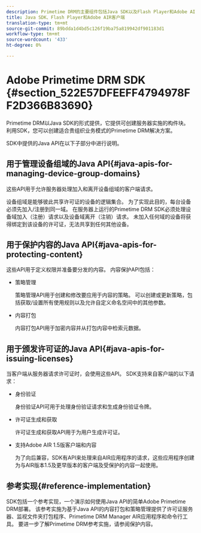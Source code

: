 ```yaml
---
description: Primetime DRM的主要组件包括Java SDK以及Flash Player和Adobe AIR客户端运行时环境。
title: Java SDK、Flash Player和Adobe AIR客户端
translation-type: tm+mt
source-git-commit: 89bdda1d4bd5c126f19ba75a819942df901183d1
workflow-type: tm+mt
source-wordcount: '433'
ht-degree: 0%

---
```



# Adobe Primetime DRM SDK {#section_522E57DFEEFF4794978FF2D366B83690}

Primetime DRM以Java SDK的形式提供，它提供可创建服务器实施的构件块。 利用SDK，您可以创建适合贵组织业务模式的Primetime DRM解决方案。

SDK中提供的Java API在以下子部分中进行说明。

## 用于管理设备组域的Java API{#java-apis-for-managing-device-group-domains}

这些API用于允许服务器处理加入和离开设备组域的客户端请求。

设备组域是能够彼此共享许可证的设备的逻辑集合。 为了实现此目的，每台设备必须先加入/注册到同一域。 在服务器上运行的Primetime DRM SDK必须处理设备域加入（注册）请求以及设备域离开（注销）请求。 未加入任何域的设备将获得绑定到该设备的许可证，无法共享到任何其他设备。

## 用于保护内容的Java API{#java-apis-for-protecting-content}

这些API用于定义权限并准备要分发的内容。 内容保护API包括：

* 策略管理

   策略管理API用于创建和修改要应用于内容的策略。 可以创建或更新策略，包括获取/设置所有使用规则以及允许自定义命名空间中的其他参数。

* 内容打包

   内容打包API用于加密内容并从打包内容中检索元数据。

## 用于颁发许可证的Java API{#java-apis-for-issuing-licenses}

当客户端从服务器请求许可证时，会使用这些API。 SDK支持来自客户端的以下请求：

* 身份验证

   身份验证API可用于处理身份验证请求和生成身份验证令牌。

* 许可证生成和获取

   许可证生成和获取API用于为用户生成许可证。

* 支持Adobe AIR 1.5版客户端和内容

   为了向后兼容，SDK有API来处理来自AIR应用程序的请求，这些应用程序创建为与AIR版本1.5及更早版本的客户端及受保护的内容一起使用。

## 参考实现{#reference-implementation}

SDK包括一个参考实现，一个演示如何使用Java API的简单Adobe Primetime DRM部署。 该参考实施为基于Java API的内容打包和策略管理提供了许可证服务器、监视文件夹打包程序、Primetime DRM Manager AIR应用程序和命令行工具。 要进一步了解Primetime DRM参考实施，请参阅保护内容。